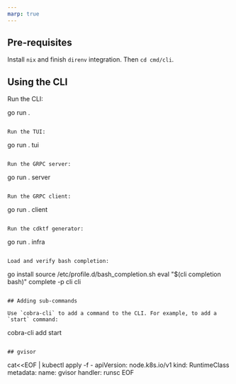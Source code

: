 ```yaml
---
marp: true
---
```


## Pre-requisites

Install `nix` and finish `direnv` integration. Then `cd cmd/cli`.

## Using the CLI

Run the CLI:

go run .
```

Run the TUI:

```
go run . tui
```

Run the GRPC server:

```
go run . server
```

Run the GRPC client:

```
go run . client
```

Run the cdktf generator:

```
go run . infra
```

Load and verify bash completion:

```
go install
source /etc/profile.d/bash_completion.sh
eval "$(cli completion bash)"
complete -p cli
cli <TAB>
```

## Adding sub-commands

Use `cobra-cli` to add a command to the CLI. For example, to add a `start` command:

```
cobra-cli add start
```

## gvisor

```
cat<<EOF | kubectl apply -f -
apiVersion: node.k8s.io/v1
kind: RuntimeClass
metadata:
    name: gvisor
handler: runsc
EOF
```
